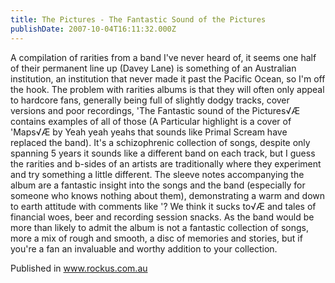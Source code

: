 ```yaml
---
title: The Pictures - The Fantastic Sound of the Pictures
publishDate: 2007-10-04T16:11:32.000Z
---
```

A compilation of rarities from a band I've never heard of, it seems one half of their permanent line up (Davey Lane) is something of an Australian institution, an institution that never made it past the Pacific Ocean, so I'm off the hook. The problem with rarities albums is that they will often only appeal to hardcore fans, generally being full of slightly dodgy tracks, cover versions and poor recordings, 'The Fantastic sound of the Pictures√Æ contains examples of all of those (A Particular highlight is a cover of 'Maps√Æ by Yeah yeah yeahs that sounds like Primal Scream have replaced the band). It's a schizophrenic collection of songs, despite only spanning 5 years it sounds like a different band on each track, but I guess the rarities and b-sides of an artists are traditionally where they experiment and try something a little different. The sleeve notes accompanying the album are a fantastic insight into the songs and the band (especially for someone who knows nothing about them), demonstrating a warm and down to earth attitude with comments like '? We think it sucks to√Æ and tales of financial woes, beer and recording session snacks. As the band would be more than likely to admit the album is not a fantastic collection of songs, more a mix of rough and smooth, a disc of memories and stories, but if you're a fan an invaluable and worthy addition to your collection.


Published in www.rockus.com.au
